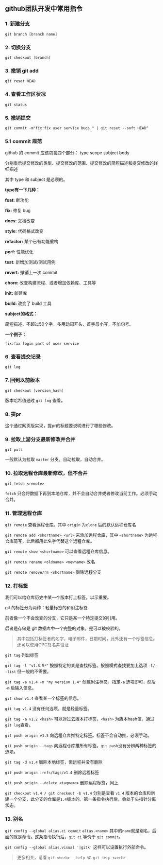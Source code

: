 ## github团队开发中常用指令

### 1. 新建分支

`git branch [branch name]`

### 2. 切换分支

`git checkout [branch]`

### 3. 撤销 git add

`git reset HEAD`

### 4. 查看工作区状况

`git status`

### 5. 撤销提交

`git commit -m"fix:fix user service bugs." | git reset --soft HEAD^`

### 5.1 commit 规范

github 的 commit 应该包含四个部分： type scope subject body

分别表示提交修改的类型、提交修改的范围、提交修改的简短描述和提交修改的详细描述

其中 type 和 subject 是必须的。

**type有一下几种：**

**feat:** 新功能

**fix:** 修复 bug

**docs:** 文档改变

**style:** 代码格式改变

**refactor:** 某个已有功能重构

**perf:** 性能优化

**test:** 新增加测试/测试用例

**revert:** 撤销上一次 commit

**chore:** 改变构建流程、或者增加依赖库、工具等

**init:** 新建库

**build:** 改变了 build 工具

**subject的格式：**

简短描述，不超过50个字。多用动词开头，首字母小写，不加句号。

**一个例子：**

`fix:fix login part of user service`

### 6. 查看提交记录

`git log`

### 7. 回到以前版本

`git checkout [version_hash]`

版本哈希值通过 `git log` 查看。

### 8. 提pr

这个通过网页版实现，提pr的标题要说明进行了哪些修改。

### 9. 拉取上游分支最新修改并合并

`git pull`

一般默认为拉取 `master` 分支。自动拉取，自动合并。

### 10. 拉取远程仓库最新修改，但不合并

`git fetch <remote>`

`fetch` 只会将数据下再到本地仓库，并不会自动合并或者修改当前工作。必须手动合并。

### 11. 管理远程仓库
                                   
`git remote` 查看远程仓库。其中 `origin` 为`clone` 后的默认远程仓库名
 
`git remote add <shortname> <url>` 来添加远程仓库，其中 `<shortname>` 为远程仓库简写，此后都用此名字代替这个远程仓库。
 
`git remote show <shortname>` 可以查看远程仓库信息。

`git remote rename <oldname> <newname>` 改名

`git remote remove/rm <shortname>` 删除远程分支

### 12. 打标签 

我们可以给仓库历史中某一个版本打上标签，以示重要。

git 的标签分为两种：轻量标签的和附注标签

前者像一个不会改变的分支，它只是某一个特定提交的引用。

后者是存储是 git 数据库中一个完整的对象。是可以被校验的。

>其中包括打标签者的名字，电子邮件，日期时间，此外还有一个标签信息。还可以使用GPG签名并验证

`git tag` 列出标签

`git tag -l "v1.8.5*"` 按照特定的某是查找标签。按照模式查找要加上选项 `-l/--list` 但一般的不需要。

`git tag -a v1.4 -m "my version 1.4"` 创建附注标签，指定`-a` 选项即可，然后 `-m` 后输入信息。

`git show v1.4` 查看某一个标签的信息。

`git tag v1.4` 没有任何选项，就是轻量标签。

`git tag -a v1.2 <hash>` 可以对过去版本打标签，`<hash>` 为版本hash值，通过`git log`查看。

`git push origin v1.5` 向远程仓库推特定标签。标签不会自动推，必须手动。

`git push origin --tags` 向远程仓库推所有标签。`git push`没有分辨两种标签的选项。

`git tag -d v1.4` 删除本地标签，但远程并没有删除

`git push origin :refs/tags/v1.4` 删除远程标签

`git push origin --delete <tagname>` 删除远程标签，同上

`git checkout v1.4 / git checkout -b v1.4` 分别是查看 `v1.4` 版本的仓库和新建一个分支，此分支的仓库是`1.4`版本的。第一条指令执行后，会处于头指针分离状态。

### 13. 别名

`git config --global alias.ci commit` `alias.<name>` 其中的`name`就是别名，后面的就是命令。这条指令执行后，`git ci` 等价于 `git commit`。

`git config --global alias.visual '|gitk'` 这样可以设置执行外部命令。

>更多相关，请看 `git <verb> --help 或 git help <verb>`
